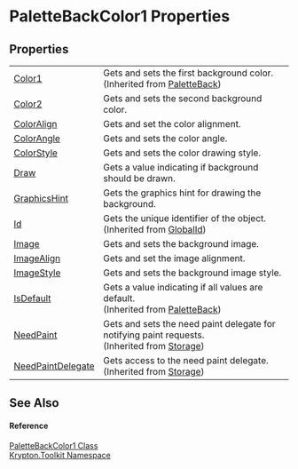 # PaletteBackColor1 Properties




## Properties
<table>
<tr>
<td><a href="80e6b462-650d-9ea7-2ba7-67d779d63758.md">Color1</a></td>
<td>Gets and sets the first background color.<br />(Inherited from <a href="83e73f8f-6bf0-dca7-bfaa-c738568ff766.md">PaletteBack</a>)</td></tr>
<tr>
<td><a href="4bf24f4e-2376-7f18-b16b-9d81662622bb.md">Color2</a></td>
<td>Gets and sets the second background color.</td></tr>
<tr>
<td><a href="65baa9f7-55f0-4231-71a2-c10632299a74.md">ColorAlign</a></td>
<td>Gets and set the color alignment.</td></tr>
<tr>
<td><a href="267deb66-372d-971e-fabd-bd21195b1667.md">ColorAngle</a></td>
<td>Gets and sets the color angle.</td></tr>
<tr>
<td><a href="12d51275-0115-80ad-2786-26a3aa45ce0b.md">ColorStyle</a></td>
<td>Gets and sets the color drawing style.</td></tr>
<tr>
<td><a href="dc1f4354-1383-f985-ca55-5508dc281e2b.md">Draw</a></td>
<td>Gets a value indicating if background should be drawn.</td></tr>
<tr>
<td><a href="f8812546-670b-3a34-1a34-1bb441ff9069.md">GraphicsHint</a></td>
<td>Gets the graphics hint for drawing the background.</td></tr>
<tr>
<td><a href="71a6846f-bfb6-fb58-b361-6b43ae0583a8.md">Id</a></td>
<td>Gets the unique identifier of the object.<br />(Inherited from <a href="9ef2ca3a-e03e-8927-105a-2f9a6fbdf849.md">GlobalId</a>)</td></tr>
<tr>
<td><a href="6e04a21a-4ee6-720f-b3ae-2c175a98ce80.md">Image</a></td>
<td>Gets and sets the background image.</td></tr>
<tr>
<td><a href="8e2fc6a8-4c09-0066-53ba-7ef01031a776.md">ImageAlign</a></td>
<td>Gets and set the image alignment.</td></tr>
<tr>
<td><a href="a6167877-e3f3-9ade-f89a-fd51fd5e5c3e.md">ImageStyle</a></td>
<td>Gets and sets the background image style.</td></tr>
<tr>
<td><a href="2601d533-8912-bf55-f557-971bf4861e33.md">IsDefault</a></td>
<td>Gets a value indicating if all values are default.<br />(Inherited from <a href="83e73f8f-6bf0-dca7-bfaa-c738568ff766.md">PaletteBack</a>)</td></tr>
<tr>
<td><a href="097a0f47-e60c-4bf7-802c-8391c6d8feff.md">NeedPaint</a></td>
<td>Gets and sets the need paint delegate for notifying paint requests.<br />(Inherited from <a href="8406cf55-79a3-e579-4094-be084e489431.md">Storage</a>)</td></tr>
<tr>
<td><a href="879ca7f2-32c5-8581-44f2-c7aee6491db2.md">NeedPaintDelegate</a></td>
<td>Gets access to the need paint delegate.<br />(Inherited from <a href="8406cf55-79a3-e579-4094-be084e489431.md">Storage</a>)</td></tr>
</table>

## See Also


#### Reference
<a href="46746a74-1d56-3f80-3327-be2bdb40e524.md">PaletteBackColor1 Class</a>  
<a href="79d2eac2-21f4-54ff-7552-b20c33c30600.md">Krypton.Toolkit Namespace</a>  
